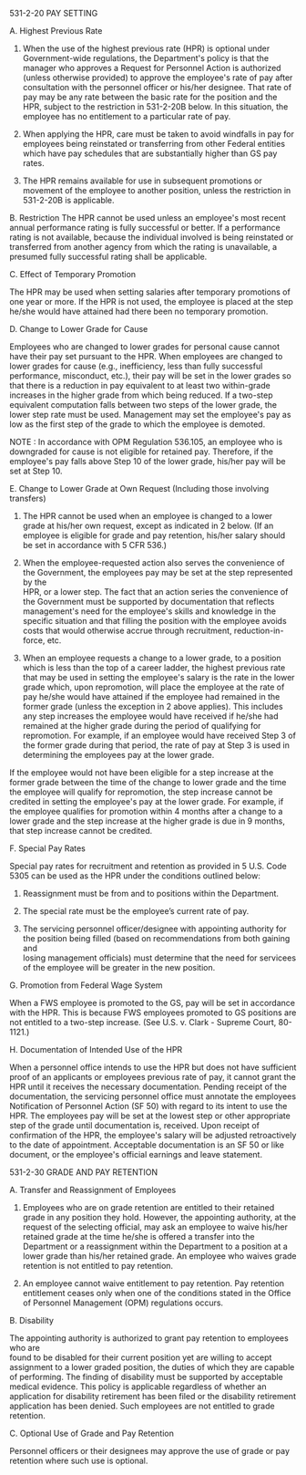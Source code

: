 
531-2-20  PAY SETTING

A.	Highest Previous Rate

1.	When the use of the highest previous rate (HPR) is optional under Government-wide regulations, the Department's policy is that the manager who approves a Request for Personnel Action is authorized (unless otherwise provided) to approve the employee's rate of pay after consultation with the personnel officer or his/her designee. That rate of pay may be any rate between the basic rate for the position and the HPR, subject to the restriction in 531-2-20B below. In this situation, the employee has no entitlement to a particular rate of pay.

2.	When applying the HPR, care must be taken to avoid windfalls in pay for employees being reinstated or transferring from other Federal entities which have pay schedules that are substantially higher than GS pay rates.

3.	The HPR remains available for use in subsequent promotions or movement of the employee to another position, unless the restriction in 531-2-20B is applicable.
 

B.	Restriction
The HPR cannot be used unless an employee's most recent annual performance rating is fully successful or better.   If a performance rating is not available, because the individual involved is being reinstated or transferred from another agency from which the rating is unavailable,  a presumed fully successful rating shall be applicable.

C.	Effect of Temporary Promotion

The HPR may be used when setting salaries after temporary promotions of one year or more.  If the HPR is not used, the employee is placed at the step he/she would have attained had there been no temporary promotion.

D.	Change to Lower Grade for Cause

Employees who are changed to lower grades for personal cause cannot have their pay set pursuant to the HPR.  When employees are changed to lower grades for cause (e.g., inefficiency, less than fully successful performance, misconduct, etc.), their pay will be set in the lower grades so that there is a reduction in pay equivalent to at least two within-grade increases in the higher grade from which being reduced.  If a two-step equivalent computation falls between two steps of the lower grade, the lower step rate must be used. Management may set the employee's pay as low as the first step of the grade to which the employee is demoted.

NOTE :  In accordance with OPM Regulation 536.105, an employee who is downgraded for cause is not eligible for retained pay.  Therefore, if the employee's pay falls above Step 10 of the lower grade, his/her pay will be set at Step 10.

E.	Change to Lower Grade at Own Request (Including those involving transfers)

1.	The HPR cannot be used when an employee is changed to a lower grade at his/her own request, except as indicated in 2 below.  (If an employee is eligible for grade and pay retention, his/her salary should be set in accordance with 5 CFR 536.)

2.	When the employee-requested action also serves the convenience of the Government, the employees pay may be set at the step represented by the  
HPR, or a lower step.  The fact that an action series the convenience of the Government must be supported by documentation that reflects management's need for the employee's skills and knowledge in the specific situation and that filling the position with the employee avoids costs that would otherwise accrue through recruitment, reduction-in-force, etc.

3.	When an employee requests a change to a lower grade, to a position which is less than the top of a career ladder, the highest previous rate that may be used in setting the employee's salary is the rate in the lower grade which, upon  repromotion, will place the employee at the rate of pay he/she would have attained if the employee had remained in the former grade (unless the exception in 2 above applies).  This includes any step increases the employee would have received if he/she had remained at the higher grade during the period of qualifying for repromotion.  For example, if an employee would have received Step 3 of the former grade during that period, the rate of pay at Step 3 is used in determining the employees pay at the lower grade.

If the employee would not have been eligible for a step increase at the former grade between the time of the change to lower grade and the time the employee will qualify for repromotion, the step increase cannot be credited in setting the employee's pay at the lower grade.  For example, if the employee qualifies for promotion within 4 months after a change to a lower grade and the step increase at the higher grade is due in 9 months, that step increase cannot be credited.

F.	Special Pay Rates

Special pay rates for recruitment and retention as provided in 5 U.S. Code 5305 can be used as the HPR under the conditions outlined below:

1.	Reassignment must be from and to positions within the Department.

2.	The special rate must be the employee’s current rate of pay.

3.	The servicing personnel officer/designee with appointing authority for the position being filled (based on recommendations from both gaining and  
losing management officials) must determine that the need for servicees of the employee will be greater in the new position.

G.	Promotion from Federal Wage System

When a FWS employee is promoted to the GS, pay will be set in accordance with the HPR. This is because FWS employees promoted to GS positions are not entitled to a two-step increase. (See U.S. v. Clark - Supreme Court, 80-1121.)

H.	Documentation of Intended Use of the HPR

When a personnel office intends to use the HPR but does not have sufficient proof of an applicants or employees previous rate of pay, it cannot grant the HPR until it receives the necessary documentation. Pending receipt of the documentation, the servicing personnel office must annotate the employees Notification of Personnel Action (SF 50) with regard to its intent to use the HPR.  The employees pay will be set at the lowest step or other appropriate step of the grade until documentation is, received. Upon receipt of confirmation of the HPR, the employee's salary will be adjusted retroactively to the date of appointment. Acceptable documentation is an SF 50 or like document, or the employee's official earnings and leave statement.



531-2-30  GRADE AND PAY RETENTION

A.	Transfer and Reassignment of Employees

1.	Employees who are on grade retention are entitled to their retained grade in any position they hold. However, the appointing authority, at the request of the selecting official, may ask an employee to waive his/her retained grade at the time he/she is offered a transfer into the Department or a reassignment within the Department to a position at a lower grade than his/her retained grade. An employee who waives grade retention is not entitled to pay retention.

2.	An employee cannot waive entitlement to pay retention. Pay retention entitlement ceases only when one of the conditions stated in the Office of Personnel Management (OPM) regulations occurs.

B.	Disability

The appointing authority is authorized to grant pay retention to employees who are  
found to be disabled for their current position yet are willing to accept assignment to a lower graded position, the duties of which they are capable of performing.  The finding of disability must be supported by acceptable medical evidence. This policy is applicable regardless of whether an application for disability retirement has been filed or the disability retirement application has been denied.  Such employees are not entitled to grade retention.

C.	Optional Use of Grade and Pay Retention

Personnel officers or their designees may approve the use of grade or pay retention where such use is optional.
